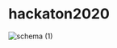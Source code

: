 # hackaton2020
![schema (1)](https://github.com/MattiaCani/hackaton2020/assets/81627228/9f3f9686-01ae-446b-bb92-1f7c651396d0)
